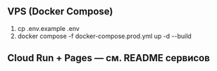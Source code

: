 ## VPS (Docker Compose)
1) cp .env.example .env
2) docker compose -f docker-compose.prod.yml up -d --build

## Cloud Run + Pages — см. README сервисов
